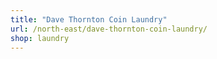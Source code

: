 ```yaml
---
title: "Dave Thornton Coin Laundry"
url: /north-east/dave-thornton-coin-laundry/
shop: laundry
---
```


